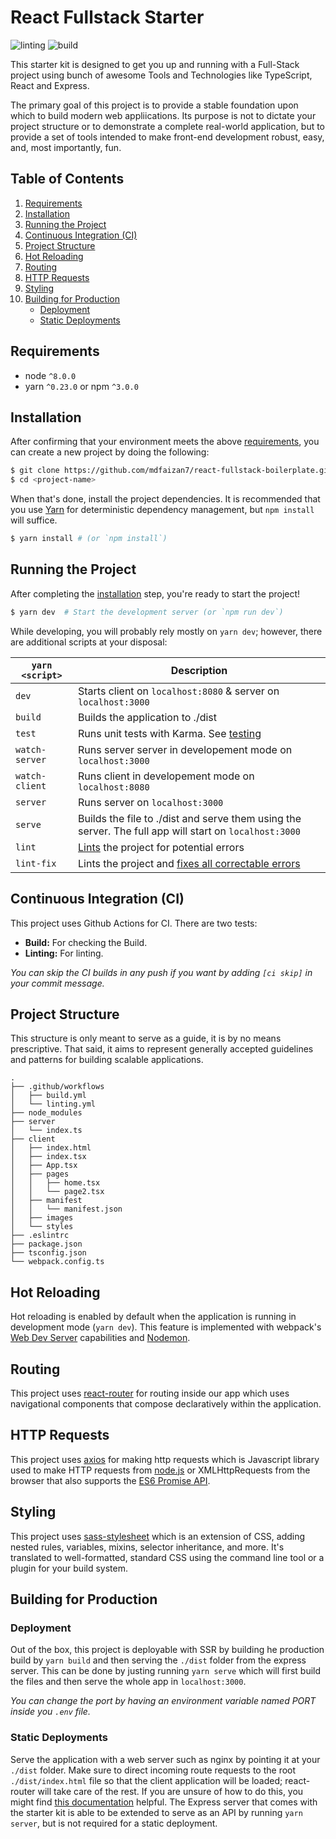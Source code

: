 # React Fullstack Starter

![linting](https://github.com/mdfaizan7/react-fullstack-boilerplate/workflows/linting/badge.svg?branch=master)
![build](https://github.com/mdfaizan7/react-fullstack-boilerplate/workflows/build/badge.svg?branch=master)

This starter kit is designed to get you up and running with a Full-Stack project using bunch of awesome Tools and Technologies like TypeScript, React and Express.

The primary goal of this project is to provide a stable foundation upon which to build modern web appliications. Its purpose is not to dictate your project structure or to demonstrate a complete real-world application, but to provide a set of tools intended to make front-end development robust, easy, and, most importantly, fun.

## Table of Contents

1. [Requirements](#requirements)
1. [Installation](#installation)
1. [Running the Project](#running-the-project)
1. [Continuous Integration (CI)](<#continuous-integration-(ci)>)
1. [Project Structure](#project-structure)
1. [Hot Reloading](#hot-reloading)
1. [Routing](#routing)
1. [HTTP Requests](#http-requests)
1. [Styling](#styling)
1. [Building for Production](#building-for-production)
   - [Deployment](#deployment)
   - [Static Deployments](#static-deployments)

## Requirements

- node `^8.0.0`
- yarn `^0.23.0` or npm `^3.0.0`

## Installation

After confirming that your environment meets the above [requirements](#requirements), you can create a new project by doing the following:

```bash
$ git clone https://github.com/mdfaizan7/react-fullstack-boilerplate.git <project-name>
$ cd <project-name>
```

When that's done, install the project dependencies. It is recommended that you use [Yarn](https://yarnpkg.com/) for deterministic dependency management, but `npm install` will suffice.

```bash
$ yarn install # (or `npm install`)
```

## Running the Project

After completing the [installation](#installation) step, you're ready to start the project!

```bash
$ yarn dev  # Start the development server (or `npm run dev`)
```

While developing, you will probably rely mostly on `yarn dev`; however, there are additional scripts at your disposal:

| `yarn <script>` | Description                                                                                                             |
| --------------- | ----------------------------------------------------------------------------------------------------------------------- |
| `dev`           | Starts client on `localhost:8080` & server on `localhost:3000`                                                          |
| `build`         | Builds the application to ./dist                                                                                        |
| `test`          | Runs unit tests with Karma. See [testing](#testing)                                                                     |
| `watch-server`  | Runs server server in developement mode on `localhost:3000`                                                             |
| `watch-client`  | Runs client in developement mode on `localhost:8080`                                                                    |
| `server`        | Runs server on `localhost:3000`                                                                                         |
| `serve`         | Builds the file to ./dist and serve them using the server. The full app will start on `localhost:3000`                  |
| `lint`          | [Lints](http://stackoverflow.com/questions/8503559/what-is-linting) the project for potential errors                    |
| `lint-fix`      | Lints the project and [fixes all correctable errors](http://eslint.org/docs/user-guide/command-line-interface.html#fix) |

## Continuous Integration (CI)

This project uses Github Actions for CI. There are two tests:

- **Build:** For checking the Build.
- **Linting:** For linting.

_You can skip the CI builds in any push if you want by adding `[ci skip]` in your commit message._

## Project Structure

This structure is only meant to serve as a guide, it is by no means prescriptive. That said, it aims to represent generally accepted guidelines and patterns for building scalable applications.

```
.
├── .github/workflows
│   ├── build.yml
│   └── linting.yml
├── node_modules
├── server
│   └── index.ts
├── client
│   ├── index.html
│   ├── index.tsx
│   ├── App.tsx
│   ├── pages
│   │   ├── home.tsx
│   │   └── page2.tsx
│   ├── manifest
│   │   └── manifest.json
│   ├── images
│   └── styles
├── .eslintrc
├── package.json
├── tsconfig.json
└── webpack.config.ts
```

## Hot Reloading

Hot reloading is enabled by default when the application is running in development mode (`yarn dev`). This feature is implemented with webpack's [Web Dev Server](https://github.com/webpack/webpack-dev-server) capabilities and [Nodemon](https://github.com/remy/nodemon).

## Routing

This project uses [react-router](https://reactrouter.com/web/guides/quick-start) for routing inside our app which uses navigational components that compose declaratively within the application.

## HTTP Requests

This project uses [axios](https://github.com/axios/axios) for making http requests which is Javascript library used to make HTTP requests from [node.js](https://nodejs.org/en/) or XMLHttpRequests from the browser that also supports the [ES6 Promise API](https://developer.mozilla.org/en-US/docs/Web/JavaScript/Reference/Global_Objects/Promise).

## Styling

This project uses [sass-stylesheet](https://github.com/sass/sass) which is an extension of CSS, adding nested rules, variables, mixins, selector inheritance, and more. It's translated to well-formatted, standard CSS using the command line tool or a plugin for your build system.

## Building for Production

### Deployment

Out of the box, this project is deployable with SSR by building he production build by `yarn build` and then serving the `./dist` folder from the express server. This can be done by justing running `yarn serve` which will first build the files and then serve the whole app in `localhost:3000`.

_You can change the port by having an environment variable named PORT inside you `.env` file._

### Static Deployments

Serve the application with a web server such as nginx by pointing it at your `./dist` folder. Make sure to direct incoming route requests to the root `./dist/index.html` file so that the client application will be loaded; react-router will take care of the rest. If you are unsure of how to do this, you might find [this documentation](https://github.com/reactjs/react-router/blob/master/docs/guides/Histories.md#configuring-your-server) helpful. The Express server that comes with the starter kit is able to be extended to serve as an API by running `yarn server`, but is not required for a static deployment.
